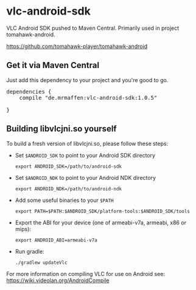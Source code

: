 vlc-android-sdk
===============

VLC Android SDK pushed to Maven Central. Primarily used in project tomahawk-android.

https://github.com/tomahawk-player/tomahawk-android

Get it via Maven Central
------------------------
Just add this dependency to your project and you're good to go.

<pre>dependencies {
    compile "de.mrmaffen:vlc-android-sdk:1.0.5"</br>
}</pre>

Building libvlcjni.so yourself
------------------------------

To build a fresh version of libvlcjni.so, please follow these steps:

* Set `$ANDROID_SDK` to point to your Android SDK directory

  ```export ANDROID_SDK=/path/to/android-sdk```

* Set `$ANDROID_NDK` to point to your Android NDK directory

  ```export ANDROID_NDK=/path/to/android-ndk```

* Add some useful binaries to your `$PATH`

  ```export PATH=$PATH:$ANDROID_SDK/platform-tools:$ANDROID_SDK/tools```

* Export the ABI for your device (one of armeabi-v7a, armeabi, x86 or mips):

  ```export ANDROID_ABI=armeabi-v7a```

* Run gradle:

  ```./gradlew updateVlc```

For more information on compiling VLC for use on Android see: https://wiki.videolan.org/AndroidCompile
